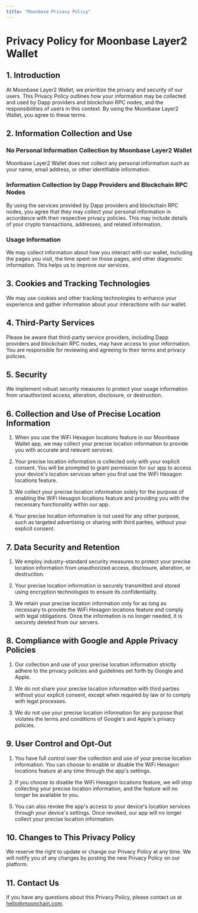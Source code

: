 ```yaml
---
title: "Moonbase Privacy Policy"
---
```


# Privacy Policy for Moonbase Layer2 Wallet

## 1. Introduction

At Moonbase Layer2 Wallet, we prioritize the privacy and security of our users. This Privacy Policy outlines how your information may be collected and used by Dapp providers and blockchain RPC nodes, and the responsibilities of users in this context. By using the Moonbase Layer2 Wallet, you agree to these terms.

## 2. Information Collection and Use

### No Personal Information Collection by Moonbase Layer2 Wallet

Moonbase Layer2 Wallet does not collect any personal information such as your name, email address, or other identifiable information.

### Information Collection by Dapp Providers and Blockchain RPC Nodes

By using the services provided by Dapp providers and blockchain RPC nodes, you agree that they may collect your personal information in accordance with their respective privacy policies. This may include details of your crypto transactions, addresses, and related information.

### Usage Information

We may collect information about how you interact with our wallet, including the pages you visit, the time spent on those pages, and other diagnostic information. This helps us to improve our services.

## 3. Cookies and Tracking Technologies

We may use cookies and other tracking technologies to enhance your experience and gather information about your interactions with our wallet.

## 4. Third-Party Services

Please be aware that third-party service providers, including Dapp providers and blockchain RPC nodes, may have access to your information. You are responsible for reviewing and agreeing to their terms and privacy policies.

## 5. Security

We implement robust security measures to protect your usage information from unauthorized access, alteration, disclosure, or destruction.

## 6. Collection and Use of Precise Location Information

1. When you use the WiFi Hexagon locations feature in our Moonbase Wallet app, we may collect your precise location information to provide you with accurate and relevant services.

2. Your precise location information is collected only with your explicit consent. You will be prompted to grant permission for our app to access your device's location services when you first use the WiFi Hexagon locations feature.

3. We collect your precise location information solely for the purpose of enabling the WiFi Hexagon locations feature and providing you with the necessary functionality within our app.

4. Your precise location information is not used for any other purpose, such as targeted advertising or sharing with third parties, without your explicit consent.

## 7. Data Security and Retention

1. We employ industry-standard security measures to protect your precise location information from unauthorized access, disclosure, alteration, or destruction.

2. Your precise location information is securely transmitted and stored using encryption technologies to ensure its confidentiality.

3. We retain your precise location information only for as long as necessary to provide the WiFi Hexagon locations feature and comply with legal obligations. Once the information is no longer needed, it is securely deleted from our servers.

## 8. Compliance with Google and Apple Privacy Policies

1. Our collection and use of your precise location information strictly adhere to the privacy policies and guidelines set forth by Google and Apple.

2. We do not share your precise location information with third parties without your explicit consent, except when required by law or to comply with legal processes.

3. We do not use your precise location information for any purpose that violates the terms and conditions of Google's and Apple's privacy policies.

## 9. User Control and Opt-Out

1. You have full control over the collection and use of your precise location information. You can choose to enable or disable the WiFi Hexagon locations feature at any time through the app's settings.

2. If you choose to disable the WiFi Hexagon locations feature, we will stop collecting your precise location information, and the feature will no longer be available to you.

3. You can also revoke the app's access to your device's location services through your device's settings. Once revoked, our app will no longer collect your precise location information.

## 10. Changes to This Privacy Policy

We reserve the right to update or change our Privacy Policy at any time. We will notify you of any changes by posting the new Privacy Policy on our platform.

## 11. Contact Us

If you have any questions about this Privacy Policy, please contact us at hello@moonchain.com.